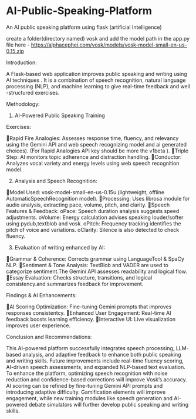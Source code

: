 # AI-Public-Speaking-Platform
An AI public speaking platform using flask (artificial Intelligence)

create a folder(directory named) vosk and add the model path in the app.py file
here - https://alphacephei.com/vosk/models/vosk-model-small-en-us-0.15.zip



Introduction:

A  Flask-based web application   improves public speaking and writing using AI techniques .  It is a combination of  speech recognition, natural language processing (NLP), and machine learning to give real-time feedback and well -structured exercises.

Methodology:

1. AI-Powered Public Speaking Training

Exercises:

Rapid Fire Analogies: Assesses response time, fluency, and relevancy using the Gemini API and web speech recognizing model and ai generated choices). (For Rapid Analogies API key should be more the v1beta ).
Triple Step: AI monitors topic adherence and distraction handling.
Conductor: Analyzes vocal variety and energy levels using web speech recognition model.

2. Analysis and Speech Recognition:

Model Used: vosk-model-small-en-us-0.15u (lightweight, offline AutomaticSpeechRecognition model).
Processing: Uses librosa module for audio analysis, extracting pace, volume, pitch, and clarity.
Speech Features & Feedback:
oPace: Speech duration analysis suggests speed adjustments.
oVolume: Energy calculation advises speaking louder/softer using pydub,textblob and vosk.
oPitch: Frequency tracking identifies the pitch of voice and  variations.
oClarity: Silence is also detected to check fluency.

3. Evaluation of writing enhanced by AI:

Grammar & Coherence: Corrects grammar using LanguageTool & SpaCy NLP.
Sentiment & Tone Analysis: TextBlob and VADER are used to categorize sentiment.The Gemini API assesses readability and logical flow.
Essay Evaluation: Checks structure, transitions, and logical consistency.and summarizes feedback for improvement.

Findings & AI Enhancements:

AI Scoring Optimization: Fine-tuning Gemini prompts that  improves responses consistentcy.
Enhanced User Engagement: Real-time AI feedback boosts learning efficiency.
Interactive UI: Live visualization improves user experience.


Conclusion and Recommendations:

This AI-powered platform successfully integrates speech processing, LLM-based analysis, and adaptive feedback to enhance both public speaking and writing skills. Future improvements include real-time fluency scoring, AI-driven speech assessments, and expanded NLP-based text evaluation. To enhance the platform, optimizing speech recognition with noise reduction and confidence-based corrections will improve Vosk’s accuracy. AI scoring can be refined by fine-tuning Gemini API prompts and introducing adaptive difficulty. Gamification elements  will improve engagement, while new training modules like speech generation and AI-powered debate simulators will further develop public speaking and writing skills.
